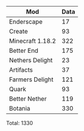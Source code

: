 | Mod | Data |
| --- | --- |
| Enderscape | 17 |
| Create | 93 |
| Minecraft 1.18.2 | 322 |
| Better End | 175 |
| Nethers Delight | 23 |
| Artifacts | 37 |
| Farmers Delight | 121 |
| Quark | 93 |
| Better Nether | 119 |
| Botania | 330 |
Total: 1330